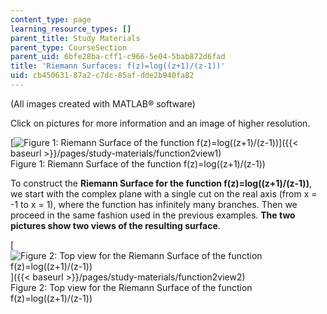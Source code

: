 ```yaml
---
content_type: page
learning_resource_types: []
parent_title: Study Materials
parent_type: CourseSection
parent_uid: 6bfe28ba-cff1-c966-5e04-5bab872d6fad
title: 'Riemann Surfaces: f(z)=log((z+1)/(z-1))'
uid: cb450631-87a2-c7dc-85af-dde2b940fa82
---
```


(All images created with MATLAB® software)

Click on pictures for more information and an image of higher resolution.

[![Figure 1: Riemann Surface of the function f(z)=log((z+1)/(z-1))](/courses/mathematics/18-04-complex-variables-with-applications-fall-1999/study-materials/riem_log_Zp1dZm1_sv.GIF)]({{< baseurl >}}/pages/study-materials/function2view1)  
Figure 1: Riemann Surface of the function f(z)=log((z+1)/(z-1))

To construct the **Riemann Surface for the function f(z)=log((z+1)/(z-1))**, we start with the complex plane with a single cut on the real axis (from x = -1 to x = 1), where the function has infinitely many branches. Then we proceed in the same fashion used in the previous examples. **The two pictures show two views of the resulting surface**.

[![Figure 2: Top view for the Riemann Surface of the function f(z)=log((z+1)/(z-1)) ](/courses/mathematics/18-04-complex-variables-with-applications-fall-1999/study-materials/riem_log_Zp1dZm1_tv.GIF)]({{< baseurl >}}/pages/study-materials/function2view2)  
Figure 2: Top view for the Riemann Surface of the function f(z)=log((z+1)/(z-1))